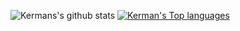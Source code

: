 ![Kermans's github stats](https://github-readme-stats.vercel.app/api?username=kermanispretty&show_icons=true&theme=vue-dark)
[![Kerman's Top languages](https://github-readme-stats.vercel.app/api/top-langs/?username=kermanispretty&theme=vue-dark)](https://github.com/KermanIsPretty)
